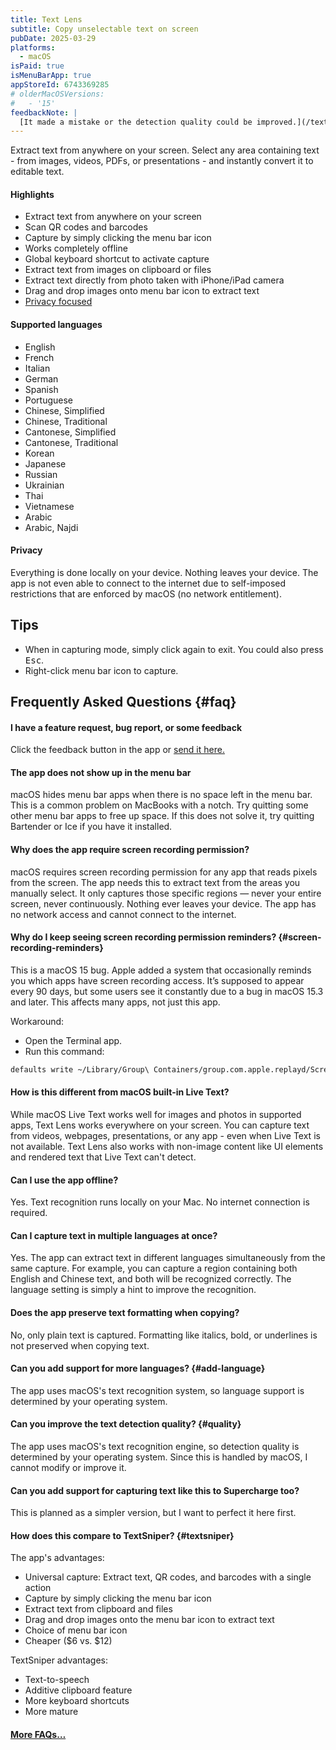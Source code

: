 ```yaml
---
title: Text Lens
subtitle: Copy unselectable text on screen
pubDate: 2025-03-29
platforms:
  - macOS
isPaid: true
isMenuBarApp: true
appStoreId: 6743369285
# olderMacOSVersions:
#   - '15'
feedbackNote: |
  [It made a mistake or the detection quality could be improved.](/text-lens#quality)
---
```


Extract text from anywhere on your screen. Select any area containing text - from images, videos, PDFs, or presentations - and instantly convert it to editable text.

#### Highlights

- Extract text from anywhere on your screen
- Scan QR codes and barcodes
- Capture by simply clicking the menu bar icon
- Works completely offline
- Global keyboard shortcut to activate capture
- Extract text from images on clipboard or files
- Extract text directly from photo taken with iPhone/iPad camera
- Drag and drop images onto menu bar icon to extract text
- [Privacy focused](#privacy)

#### Supported languages

- English
- French
- Italian
- German
- Spanish
- Portuguese
- Chinese, Simplified
- Chinese, Traditional
- Cantonese, Simplified
- Cantonese, Traditional
- Korean
- Japanese
- Russian
- Ukrainian
- Thai
- Vietnamese
- Arabic
- Arabic, Najdi

#### Privacy

Everything is done locally on your device. Nothing leaves your device. The app is not even able to connect to the internet due to self-imposed restrictions that are enforced by macOS (no network entitlement).

## Tips

- When in capturing mode, simply click again to exit. You could also press <kbd>Esc</kbd>.
- Right-click menu bar icon to capture.

## Frequently Asked Questions {#faq}

#### I have a feature request, bug report, or some feedback

Click the feedback button in the app or [send it here.](https://sindresorhus.com/feedback?product=Text%20Lens&referrer=Website-FAQ)

#### The app does not show up in the menu bar

macOS hides menu bar apps when there is no space left in the menu bar. This is a common problem on MacBooks with a notch. Try quitting some other menu bar apps to free up space. If this does not solve it, try quitting Bartender or Ice if you have it installed.

#### Why does the app require screen recording permission?

macOS requires screen recording permission for any app that reads pixels from the screen. The app needs this to extract text from the areas you manually select. It only captures those specific regions — never your entire screen, never continuously. Nothing ever leaves your device. The app has no network access and cannot connect to the internet.

#### Why do I keep seeing screen recording permission reminders? {#screen-recording-reminders}

This is a macOS 15 bug. Apple added a system that occasionally reminds you which apps have screen recording access. It’s supposed to appear every 90 days, but some users see it constantly due to a bug in macOS 15.3 and later. This affects many apps, not just this app.

Workaround:
- Open the Terminal app.
- Run this command:
```sh
defaults write ~/Library/Group\ Containers/group.com.apple.replayd/ScreenCaptureApprovals.plist com.sindresorhus.Text-Lens -dict-add kScreenCapturePrivacyHintPolicy 7776000 kScreenCapturePrivacyHintDate -date 2035-12-31; /usr/bin/killall -HUP replayd
```

#### How is this different from macOS built-in Live Text?

While macOS Live Text works well for images and photos in supported apps, Text Lens works everywhere on your screen. You can capture text from videos, webpages, presentations, or any app - even when Live Text is not available. Text Lens also works with non-image content like UI elements and rendered text that Live Text can't detect.

#### Can I use the app offline?

Yes. Text recognition runs locally on your Mac. No internet connection is required.

#### Can I capture text in multiple languages at once?

Yes. The app can extract text in different languages simultaneously from the same capture. For example, you can capture a region containing both English and Chinese text, and both will be recognized correctly. The language setting is simply a hint to improve the recognition.

#### Does the app preserve text formatting when copying?

No, only plain text is captured. Formatting like italics, bold, or underlines is not preserved when copying text.

#### Can you add support for more languages? {#add-language}

The app uses macOS's text recognition system, so language support is determined by your operating system.

#### Can you improve the text detection quality? {#quality}

The app uses macOS's text recognition engine, so detection quality is determined by your operating system. Since this is handled by macOS, I cannot modify or improve it.

#### Can you add support for capturing text like this to Supercharge too?

This is planned as a simpler version, but I want to perfect it here first.

#### How does this compare to TextSniper? {#textsniper}

The app's advantages:
- Universal capture: Extract text, QR codes, and barcodes with a single action
- Capture by simply clicking the menu bar icon
- Extract text from clipboard and files
- Drag and drop images onto the menu bar icon to extract text
- Choice of menu bar icon
- Cheaper ($6 vs. $12)

TextSniper advantages:
- Text-to-speech
- Additive clipboard feature
- More keyboard shortcuts
- More mature

#### [More FAQs…](/apps/faq)

<!-- ## Older Versions

- []() for macOS 15+ -->
